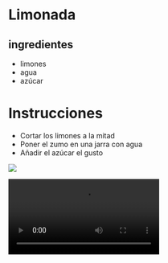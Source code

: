 # Limonada
## ingredientes
* limones
* agua
* azúcar
# Instrucciones
* Cortar los limones a la mitad 
* Poner el zumo en una jarra con agua 
* Añadir el azúcar el gusto
 
![ ](https://media.istockphoto.com/id/544468096/es/foto/limonada-con-lim%C3%B3n-menta-y-hielo.jpg?s=612x612&w=0&k=20&c=RXnh1HGOh9KFgZ7pWShTOc96akj0W_as6R9VW8m3zfU=) 


 
![ ](https://i.gifer.com/K9id.mp4) 
